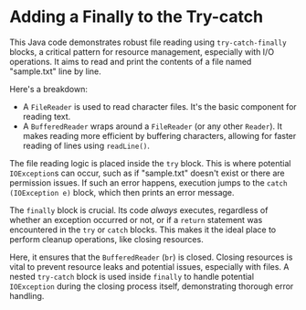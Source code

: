 # Adding a Finally to the Try-catch

This Java code demonstrates robust file reading using `try-catch-finally` blocks, a critical pattern for resource management, especially with I/O operations. It aims to read and print the contents of a file named "sample.txt" line by line.

Here's a breakdown:
- A `FileReader` is used to read character files. It's the basic component for reading text.
- A `BufferedReader` wraps around a `FileReader` (or any other `Reader`). It makes reading more efficient by buffering characters, allowing for faster reading of lines using `readLine()`.

The file reading logic is placed inside the `try` block. This is where potential `IOException`s can occur, such as if "sample.txt" doesn't exist or there are permission issues. If such an error happens, execution jumps to the `catch (IOException e)` block, which then prints an error message.

The `finally` block is crucial. Its code *always* executes, regardless of whether an exception occurred or not, or if a `return` statement was encountered in the `try` or `catch` blocks. This makes it the ideal place to perform cleanup operations, like closing resources. 

Here, it ensures that the `BufferedReader` (`br`) is closed. Closing resources is vital to prevent resource leaks and potential issues, especially with files. A nested `try-catch` block is used inside `finally` to handle potential `IOException` during the closing process itself, demonstrating thorough error handling.
